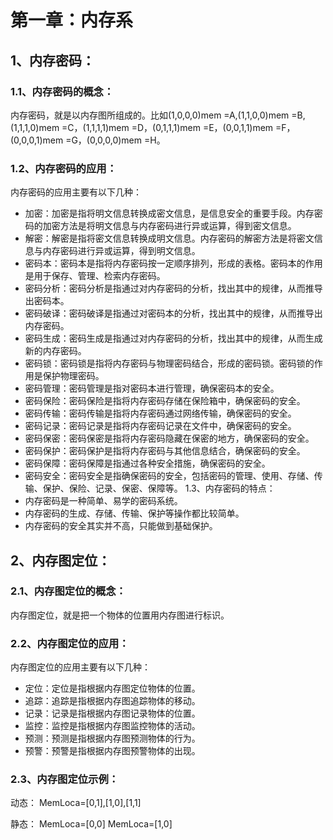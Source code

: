 # 第一章：内存系
## 1、内存密码：
### 1.1、内存密码的概念：

内存密码，就是以内存图所组成的。比如(1,0,0,0)mem =A,(1,1,0,0)mem =B,(1,1,1,0)mem =C，(1,1,1,1)mem =D，(0,1,1,1)mem =E，(0,0,1,1)mem =F，(0,0,0,1)mem =G，(0,0,0,0)mem =H。
### 1.2、内存密码的应用：
内存密码的应用主要有以下几种：
- 加密：加密是指将明文信息转换成密文信息，是信息安全的重要手段。内存密码的加密方法是将明文信息与内存密码进行异或运算，得到密文信息。
- 解密：解密是指将密文信息转换成明文信息。内存密码的解密方法是将密文信息与内存密码进行异或运算，得到明文信息。
- 密码本：密码本是指将内存密码按一定顺序排列，形成的表格。密码本的作用是用于保存、管理、检索内存密码。
- 密码分析：密码分析是指通过对内存密码的分析，找出其中的规律，从而推导出密码本。
- 密码破译：密码破译是指通过对密码本的分析，找出其中的规律，从而推导出内存密码。
- 密码生成：密码生成是指通过对内存密码的分析，找出其中的规律，从而生成新的内存密码。
- 密码锁：密码锁是指将内存密码与物理密码结合，形成的密码锁。密码锁的作用是保护物理密码。
- 密码管理：密码管理是指对密码本进行管理，确保密码本的安全。
- 密码保险：密码保险是指将内存密码存储在保险箱中，确保密码的安全。
- 密码传输：密码传输是指将内存密码通过网络传输，确保密码的安全。
- 密码记录：密码记录是指将内存密码记录在文件中，确保密码的安全。
- 密码保密：密码保密是指将内存密码隐藏在保密的地方，确保密码的安全。
- 密码保护：密码保护是指将内存密码与其他信息结合，确保密码的安全。
- 密码保障：密码保障是指通过各种安全措施，确保密码的安全。
- 密码安全：密码安全是指确保密码的安全，包括密码的管理、使用、存储、传输、保护、保险、记录、保密、保障等。
1.3、内存密码的特点：
- 内存密码是一种简单、易学的密码系统。
- 内存密码的生成、存储、传输、保护等操作都比较简单。
- 内存密码的安全其实并不高，只能做到基础保护。

## 2、内存图定位：
### 2.1、内存图定位的概念：
内存图定位，就是把一个物体的位置用内存图进行标识。
### 2.2、内存图定位的应用：
内存图定位的应用主要有以下几种：
- 定位：定位是指根据内存图定位物体的位置。
- 追踪：追踪是指根据内存图追踪物体的移动。
- 记录：记录是指根据内存图记录物体的位置。
- 监控：监控是指根据内存图监控物体的活动。
- 预测：预测是指根据内存图预测物体的行为。
- 预警：预警是指根据内存图预警物体的出现。

### 2.3、内存图定位示例：
动态：
MemLoca=[0,1],[1,0],[1,1]

静态：
MemLoca=[0,0]
MemLoca=[1,0]